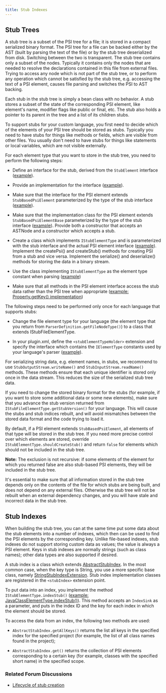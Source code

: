 ```yaml
---
title: Stub Indexes
---
```


## Stub Trees

A stub tree is a subset of the PSI tree for a file; it is stored in a compact serialized binary format.
The PSI tree for a file can be backed either by the AST (built by parsing the text of the file) or by the stub tree deserialized from disk.
Switching between the two is transparent.
The stub tree contains only a subset of the nodes.
Typically it contains only the nodes that are needed to resolve the declarations contained in this file from external files.
Trying to access any node which is not part of the stub tree, or to perform any operation which cannot be satisfied by the stub tree,
e.g. accessing the text of a PSI element, causes file parsing and switches the PSI to AST backing.

Each stub in the stub tree is simply a bean class with no behavior.
A stub stores a subset of the state of the corresponding PSI element, like element's name, modifier flags like public or final, etc.
The stub also holds a pointer to its parent in the tree and a list of its children stubs.

To support stubs for your custom language, you first need to decide which of the elements of your PSI tree should be stored as stubs.
Typically you need to have stubs for things like methods or fields, which are visible from other files.
You usually don't need to have stubs for things like statements or local variables, which are not visible externally.

For each element type that you want to store in the stub tree, you need to perform the following steps:

*  Define an interface for the stub, derived from the `StubElement` interface ([example](https://github.com/JetBrains/intellij-community/blob/master/plugins/properties/properties-psi-api/src/com/intellij/lang/properties/psi/PropertyStub.java)).

*  Provide an implementation for the interface ([example](https://github.com/JetBrains/intellij-community/blob/master/plugins/properties/properties-psi-impl/src/com/intellij/lang/properties/psi/impl/PropertyStubImpl.java)).

*  Make sure that the interface for the PSI element extends `StubBasedPsiElement` parameterized by the type of the stub interface ([example](https://github.com/JetBrains/intellij-community/blob/master/plugins/properties/properties-psi-api/src/com/intellij/lang/properties/psi/Property.java)).

*  Make sure that the implementation class for the PSI element extends `StubBasedPsiElementBase` parameterized by the type of the stub interface ([example](https://github.com/JetBrains/intellij-community/blob/master/plugins/properties/properties-psi-impl/src/com/intellij/lang/properties/psi/impl/PropertyImpl.java)). Provide both a constructor that accepts an ASTNode and a constructor which accepts a stub.

*  Create a class which implements `IStubElementType` and is parameterized with the stub interface and the actual PSI element interface ([example](https://github.com/JetBrains/intellij-community/blob/master/plugins/properties/properties-psi-impl/src/com/intellij/lang/properties/parsing/PropertyStubElementType.java)). Implement the createPsi() and createStub() methods for creating PSI from a stub and vice versa. Implement the serialize() and deserialize() methods for storing the data in a binary stream.

*  Use the class implementing `IStubElementType` as the element type constant when parsing ([example](https://github.com/JetBrains/intellij-community/blob/master/plugins/properties/properties-psi-impl/src/com/intellij/lang/properties/parsing/PropertiesElementTypes.java))

*  Make sure that all methods in the PSI element interface access the stub data rather than the PSI tree when appropriate ([example: Property.getKey() implementation](https://github.com/JetBrains/intellij-community/blob/master/plugins/properties/properties-psi-impl/src/com/intellij/lang/properties/psi/impl/PropertyImpl.java))

The following steps need to be performed only once for each language that supports stubs:

*  Change the file element type for your language (the element type that you return from ```ParserDefinition.getFileNodeType()```) to a class that extends IStubFileElementType.

*  In your plugin.xml, define the ```<stubElementTypeHolder>``` extension and specify the interface which contains the `IElementType` constants used by your language's parser ([example](https://github.com/JetBrains/intellij-community/blob/master/plugins/properties/src/META-INF/plugin.xml)).

For serializing string data, e.g. element names, in stubs, we recommend to use ```StubOutputStream.writeName()``` and ```StubInputStream.readName()``` methods.
These methods ensure that each unique identifier is stored only once in the data stream.
This reduces the size of the serialized stub tree data.

If you need to change the stored binary format for the stubs (for example, if you want to store some additional data or some new elements),
make sure that you advance the stub version returned from `IStubFileElementType.getStubVersion()` for your language.
This will cause the stubs and stub indices rebuilt, and will avoid mismatches between the stored data format and the code trying to load it.

By default, if a PSI element extends `StubBasedPsiElement`, all elements of that type will be stored in the stub tree.
If you need more precise control over which elements are stored, override `IStubElementType.shouldCreateStub()` and return `false` for elements which should not be included in the stub tree.

**Note:** The exclusion is not recursive: if some elements of the element for which you returned false are also stub-based PSI elements, they will be included in the stub tree.

It's essential to make sure that all information stored in the stub tree depends only on the contents of the file for which stubs are being built, and does not depend on any external files.
Otherwise the stub tree will not be rebuilt when an external dependency changes, and you will have stale and incorrect data in the stub tree.

## Stub Indexes

When building the stub tree, you can at the same time put some data about the stub elements into a number of indexes, which then can be used to find the PSI elements by the corresponding key. Unlike file-based indexes, stub indexes do not support storing custom data as values; the value is always a PSI element. Keys in stub indexes are normally strings (such as class names); other data types are also supported if desired.

A stub index is a class which extends [AbstractStubIndex](https://github.com/JetBrains/intellij-community/blob/master/platform/indexing-api/src/com/intellij/psi/stubs/AbstractStubIndex.java). In the most common case, when the key type is String, you use a more specific base class, namely [StringStubIndexExtension](https://github.com/JetBrains/intellij-community/blob/master/platform/indexing-api/src/com/intellij/psi/stubs/StringStubIndexExtension.java).
Stub index implementation classes are registered in the ```<stubIndex>``` extension point.

To put data into an index, you implement the method ```IStubElementType.indexStub()``` ([example: JavaClassElementType.indexStub()](https://github.com/JetBrains/intellij-community/blob/master/java/java-psi-impl/src/com/intellij/psi/impl/java/stubs/JavaClassElementType.java)). This method accepts an ```IndexSink``` as a parameter, and puts in the index ID and the key for each index in which the element should be stored.

To access the data from an index, the following two methods are used:

*  `AbstractStubIndex.getAllKeys()` returns the list all keys in the specified index for the specified project (for example, the list of all class names found in the project);

*  `AbstractStubIndex.get()` returns the collection of PSI elements corresponding to a certain key (for example, classes with the specified short name) in the specified scope.

### Related Forum Discussions

*  [Lifecycle of stub creation](http://devnet.jetbrains.com/message/5485343)



